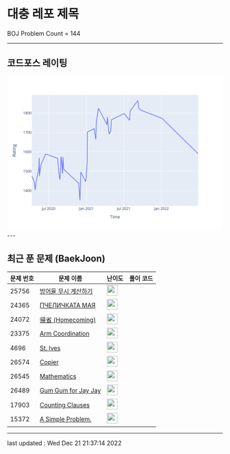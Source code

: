 # 대충 레포 제목

BOJ Problem Count = 144

---

## 코드포스 레이팅
[![Rating Graph](./cfStats.svg)](https://github.com/ingyu1008/Algorithm-Problem-Solving/blob/master/cfStats.html)---

## 최근 푼 문제 (BaekJoon)
| 문제 번호 | 문제 이름 | 난이도 | 풀이 코드 |
| --- | --- | --- | --- |
| 25756 | [방어율 무시 계산하기](https://www.acmicpc.net/problem/25756) | <img height="25px" width="25px=" src="https://static.solved.ac/tier_small/2.svg"/> |  |
| 24365 | [ПЧЕЛИЧКАТА МАЯ](https://www.acmicpc.net/problem/24365) | <img height="25px" width="25px=" src="https://static.solved.ac/tier_small/2.svg"/> |  |
| 24072 | [帰省 (Homecoming)](https://www.acmicpc.net/problem/24072) | <img height="25px" width="25px=" src="https://static.solved.ac/tier_small/2.svg"/> |  |
| 23375 | [Arm Coordination](https://www.acmicpc.net/problem/23375) | <img height="25px" width="25px=" src="https://static.solved.ac/tier_small/2.svg"/> |  |
| 4696 | [St. Ives](https://www.acmicpc.net/problem/4696) | <img height="25px" width="25px=" src="https://static.solved.ac/tier_small/2.svg"/> |  |
| 26574 | [Copier](https://www.acmicpc.net/problem/26574) | <img height="25px" width="25px=" src="https://static.solved.ac/tier_small/1.svg"/> |  |
| 26545 | [Mathematics](https://www.acmicpc.net/problem/26545) | <img height="25px" width="25px=" src="https://static.solved.ac/tier_small/1.svg"/> |  |
| 26489 | [Gum Gum for Jay Jay](https://www.acmicpc.net/problem/26489) | <img height="25px" width="25px=" src="https://static.solved.ac/tier_small/1.svg"/> |  |
| 17903 | [Counting Clauses](https://www.acmicpc.net/problem/17903) | <img height="25px" width="25px=" src="https://static.solved.ac/tier_small/2.svg"/> |  |
| 15372 | [A Simple Problem.](https://www.acmicpc.net/problem/15372) | <img height="25px" width="25px=" src="https://static.solved.ac/tier_small/2.svg"/> |  |


---

last updated : Wed Dec 21 21:37:14 2022

